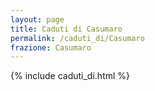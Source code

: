 ```yaml
---
layout: page
title: Caduti di Casumaro
permalink: /caduti_di/Casumaro
frazione: Casumaro
---
```

{% include caduti_di.html %}

